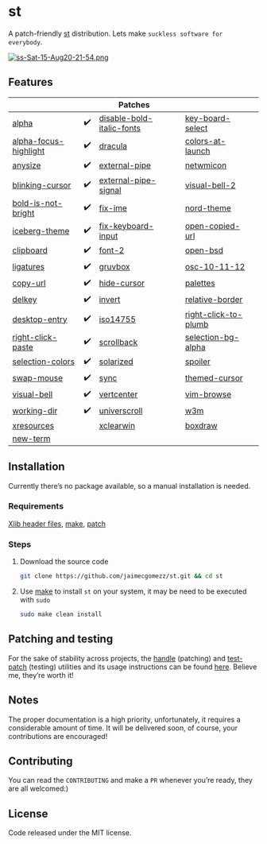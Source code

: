 # st

A patch-friendly [st](https://st.suckless.org/) distribution. Lets make `suckless software for everybody`.

[![ss-Sat-15-Aug20-21-54.png](https://i.postimg.cc/zfKKZKFs/ss-Sat-15-Aug20-21-54.png)](https://postimg.cc/GB3HvBNK)

## Features

|                                                              |      | Patches                                                      |      |                                                              |      |
| ------------------------------------------------------------ | ---- | ------------------------------------------------------------ | ---- | ------------------------------------------------------------ | ---- |
| [alpha](https://st.suckless.org/patches/alpha/)              | ✔️    | [disable-bold-italic-fonts](https://st.suckless.org/patches/disable_bold_italic_fonts/) |      | [key-board-select](https://st.suckless.org/patches/keyboard_select/) |      |
| [alpha-focus-highlight](https://st.suckless.org/patches/alpha_focus_highlight/) | ✔️    | [dracula](https://st.suckless.org/patches/dracula/)          |      | [colors-at-launch](https://st.suckless.org/patches/colors_at_launch/) |      |
| [anysize](https://st.suckless.org/patches/anysize/)          | ✔️    | [external-pipe](https://st.suckless.org/patches/externalpipe/) |      | [netwmicon](https://st.suckless.org/patches/netwmicon/)      |      |
| [blinking-cursor](https://st.suckless.org/patches/blinking_cursor/) | ✔️    | [external-pipe-signal](https://st.suckless.org/patches/externalpipe-signal/) |      | [visual-bell-2](https://st.suckless.org/patches/visualbell2/) |      |
| [bold-is-not-bright](https://st.suckless.org/patches/bold-is-not-bright/) | ✔️    | [fix-ime](https://st.suckless.org/patches/fix_ime/)          |      | [nord-theme](https://st.suckless.org/patches/nordtheme/)     |      |
| [iceberg-theme](https://notabug.org/vejetaryenvampir/st-iceberg) | ✔️    | [fix-keyboard-input](https://st.suckless.org/patches/fix_keyboard_input/) |      | [open-copied-url](https://st.suckless.org/patches/open_copied_url/) |      |
| [clipboard](https://st.suckless.org/patches/clipboard/)      | ✔️    | [font-2](https://st.suckless.org/patches/font2/)             |      | [open-bsd](https://st.suckless.org/patches/openbsd/)         |      |
| [ligatures](https://st.suckless.org/patches/ligatures/)      | ✔️    | [gruvbox](https://st.suckless.org/patches/gruvbox/)          |      | [osc-10-11-12](https://st.suckless.org/patches/osc_10_11_12/) |      |
| [copy-url](https://st.suckless.org/patches/copyurl/)         | ✔️    | [hide-cursor](https://st.suckless.org/patches/hidecursor/)   |      | [palettes](https://st.suckless.org/patches/palettes/)        |      |
| [delkey](https://st.suckless.org/patches/delkey/)            | ✔️    | [invert](https://st.suckless.org/patches/invert/)            |      | [relative-border](https://st.suckless.org/patches/relativeborder/) |      |
| [desktop-entry](https://st.suckless.org/patches/desktopentry/) | ✔️    | [iso14755](https://st.suckless.org/patches/iso14755/)        |      | [right-click-to-plumb](https://st.suckless.org/patches/right_click_to_plumb/) |      |
| [right-click-paste](https://st.suckless.org/patches/rightclickpaste/) | ✔️    | [scrollback](https://st.suckless.org/patches/scrollback/)    |      | [selection-bg-alpha](https://st.suckless.org/patches/selectionbg-alpha/) |      |
| [selection-colors](https://st.suckless.org/patches/selectioncolors/) | ✔️    | [solarized](https://st.suckless.org/patches/solarized/)      |      | [spoiler](https://st.suckless.org/patches/spoiler/)          |      |
| [swap-mouse](https://st.suckless.org/patches/swapmouse/)     | ✔️    | [sync](https://st.suckless.org/patches/sync/)                |      | [themed-cursor](https://st.suckless.org/patches/themed_cursor/) |      |
| [visual-bell](https://st.suckless.org/patches/visualbell/)   | ✔️    | [vertcenter](https://st.suckless.org/patches/vertcenter/)    |      | [vim-browse](https://st.suckless.org/patches/vim_browse/)    |      |
| [working-dir](https://st.suckless.org/patches/workingdir/)   | ✔️    | [universcroll](https://st.suckless.org/patches/universcroll/) |      | [w3m](https://st.suckless.org/patches/w3m/)                  |      |
| [xresources](https://st.suckless.org/patches/xresources/)    |      | [xclearwin](https://st.suckless.org/patches/xclearwin/)      |      | [boxdraw](https://st.suckless.org/patches/boxdraw/)          |      |
| [new-term](https://st.suckless.org/patches/newterm/)         |      |                                                              |      |                                                              |      |



## Installation

Currently there’s no package available, so a manual installation is needed.

### Requirements

[Xlib header files](https://tronche.com/gui/x/xlib/introduction/header.html), [make](https://www.gnu.org/software/make/), [patch](https://man7.org/linux/man-pages/man1/patch.1.html)

### Steps


1. Download the source code

   ```sh
   git clone https://github.com/jaimecgomezz/st.git && cd st
   ```

2. Use [make](https://www.gnu.org/software/make/) to install `st` on your system, it may be need to be executed with `sudo`

   ```sh
   sudo make clean install
   ```



## Patching and testing

For the sake of stability across projects, the [handle](https://github.com/jaimecgomezz/suckless-patchers/blob/master/handle) (patching) and [test-patch](https://github.com/jaimecgomezz/suckless-patchers/blob/master/test-patch) (testing) utilities and its usage instructions can be found [here](https://github.com/jaimecgomezz/suckless-patchers). Believe me, they’re worth it!



## Notes

The proper documentation is a high priority, unfortunately, it requires a considerable amount of time. It will be delivered soon, of course, your contributions are encouraged!




## Contributing

You can read the `CONTRIBUTING` and make a `PR` whenever you’re ready, they are all welcomed:)



## License

 Code released under the MIT license.
